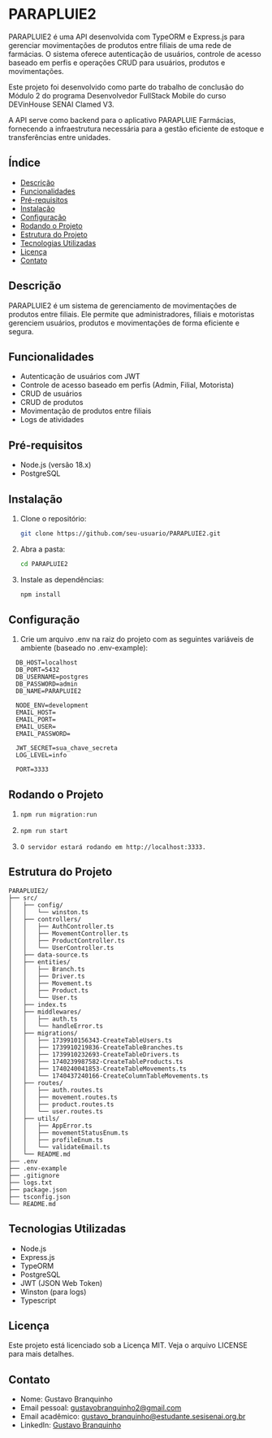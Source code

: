 # PARAPLUIE2

PARAPLUIE2 é uma API desenvolvida com TypeORM e Express.js para gerenciar movimentações de produtos entre filiais de uma rede de farmácias. O sistema oferece autenticação de usuários, controle de acesso baseado em perfis e operações CRUD para usuários, produtos e movimentações.

Este projeto foi desenvolvido como parte do trabalho de conclusão do Módulo 2 do programa Desenvolvedor FullStack Mobile do curso DEVinHouse SENAI Clamed V3.

A API serve como backend para o aplicativo PARAPLUIE Farmácias, fornecendo a infraestrutura necessária para a gestão eficiente de estoque e transferências entre unidades.

## Índice

- [Descrição](#descrição)
- [Funcionalidades](#funcionalidades)
- [Pré-requisitos](#pré-requisitos)
- [Instalação](#instalação)
- [Configuração](#configuração)
- [Rodando o Projeto](#rodando-o-projeto)
- [Estrutura do Projeto](#estrutura-do-projeto)
- [Tecnologias Utilizadas](#tecnologias-utilizadas)
- [Licença](#licença)
- [Contato](#contato)

## Descrição

PARAPLUIE2 é um sistema de gerenciamento de movimentações de produtos entre filiais. Ele permite que administradores, filiais e motoristas gerenciem usuários, produtos e movimentações de forma eficiente e segura.

## Funcionalidades

- Autenticação de usuários com JWT
- Controle de acesso baseado em perfis (Admin, Filial, Motorista)
- CRUD de usuários
- CRUD de produtos
- Movimentação de produtos entre filiais
- Logs de atividades

## Pré-requisitos

- Node.js (versão 18.x)
- PostgreSQL

## Instalação

1. Clone o repositório:
   ```bash
   git clone https://github.com/seu-usuario/PARAPLUIE2.git
   ```
2. Abra a pasta:
   ```bash
   cd PARAPLUIE2
   ```
3. Instale as dependências:
   ```bash
   npm install
   ```

## Configuração

1. Crie um arquivo .env na raiz do projeto com as seguintes variáveis de ambiente (baseado no .env-example):

```
  DB_HOST=localhost
  DB_PORT=5432
  DB_USERNAME=postgres
  DB_PASSWORD=admin
  DB_NAME=PARAPLUIE2

  NODE_ENV=development
  EMAIL_HOST=
  EMAIL_PORT=
  EMAIL_USER=
  EMAIL_PASSWORD=

  JWT_SECRET=sua_chave_secreta
  LOG_LEVEL=info

  PORT=3333
```

## Rodando o Projeto

1. ```bash
   npm run migration:run
   ```

2. ```bash
   npm run start
   ```

3. ```plaintext
   O servidor estará rodando em http://localhost:3333.
   ```

## Estrutura do Projeto

```plaintext
PARAPLUIE2/
├── src/
│   ├── config/
│   │   └── winston.ts
│   ├── controllers/
│   │   ├── AuthController.ts
│   │   ├── MovementController.ts
│   │   ├── ProductController.ts
│   │   └── UserController.ts
│   ├── data-source.ts
│   ├── entities/
│   │   ├── Branch.ts
│   │   ├── Driver.ts
│   │   ├── Movement.ts
│   │   ├── Product.ts
│   │   └── User.ts
│   ├── index.ts
│   ├── middlewares/
│   │   ├── auth.ts
│   │   └── handleError.ts
│   ├── migrations/
│   │   ├── 1739910156343-CreateTableUsers.ts
│   │   ├── 1739910219836-CreateTableBranches.ts
│   │   ├── 1739910232693-CreateTableDrivers.ts
│   │   ├── 1740239987582-CreateTableProducts.ts
│   │   ├── 1740240041853-CreateTableMovements.ts
│   │   └── 1740437240166-CreateColumnTableMovements.ts
│   ├── routes/
│   │   ├── auth.routes.ts
│   │   ├── movement.routes.ts
│   │   ├── product.routes.ts
│   │   └── user.routes.ts
│   ├── utils/
│   │   ├── AppError.ts
│   │   ├── movementStatusEnum.ts
│   │   ├── profileEnum.ts
│   │   └── validateEmail.ts
│   └── README.md
├── .env
├── .env-example
├── .gitignore
├── logs.txt
├── package.json
├── tsconfig.json
└── README.md
```

## Tecnologias Utilizadas

- Node.js
- Express.js
- TypeORM
- PostgreSQL
- JWT (JSON Web Token)
- Winston (para logs)
- Typescript

## Licença

Este projeto está licenciado sob a Licença MIT. Veja o arquivo LICENSE para mais detalhes.

## Contato

- Nome: Gustavo Branquinho
- Email pessoal: gustavobranquinho2@gmail.com
- Email acadêmico: gustavo_branquinho@estudante.sesisenai.org.br
- LinkedIn: [Gustavo Branquinho](https://www.linkedin.com/in/gustavobranquinho2)
